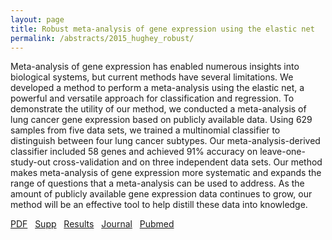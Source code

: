 ```yaml
---
layout: page
title: Robust meta-analysis of gene expression using the elastic net
permalink: /abstracts/2015_hughey_robust/
---
```


Meta-analysis of gene expression has enabled numerous insights into biological systems, but current methods have several limitations. We developed a method to perform a meta-analysis using the elastic net, a powerful and versatile approach for classification and regression. To demonstrate the utility of our method, we conducted a meta-analysis of lung cancer gene expression based on publicly available data. Using 629 samples from five data sets, we trained a multinomial classifier to distinguish between four lung cancer subtypes. Our meta-analysis-derived classifier included 58 genes and achieved 91% accuracy on leave-one-study-out cross-validation and on three independent data sets. Our method makes meta-analysis of gene expression more systematic and expands the range of questions that a meta-analysis can be used to address. As the amount of publicly available gene expression data continues to grow, our method will be an effective tool to help distill these data into knowledge.

[PDF](../../pdfs/2015_hughey_robust.pdf)&nbsp;&nbsp;
[Supp](../../supps/2015_hughey_robust_supp.zip)&nbsp;&nbsp;
[Results](https://dx.doi.org/10.5281/zenodo.16006)&nbsp;&nbsp;
[Journal](https://dx.doi.org/10.1093/nar/gkv229)&nbsp;&nbsp;
[Pubmed](https://www.ncbi.nlm.nih.gov/pubmed/25829177)&nbsp;&nbsp;
<!---[Software](https://github.com/jakejh/metapredict)-->